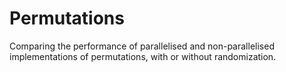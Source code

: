 # Permutations
Comparing the performance of parallelised and non-parallelised implementations of permutations, with or without randomization. 

